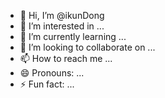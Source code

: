 - 👋 Hi, I’m @ikunDong
- 👀 I’m interested in ...
- 🌱 I’m currently learning ...
- 💞️ I’m looking to collaborate on ...
- 📫 How to reach me ...
- 😄 Pronouns: ...
- ⚡ Fun fact: ...

<!---
ikunDong/ikunDong is a ✨ special ✨ repository because its `README.md` (this file) appears on your GitHub profile.
You can click the Preview link to take a look at your changes.
--->
